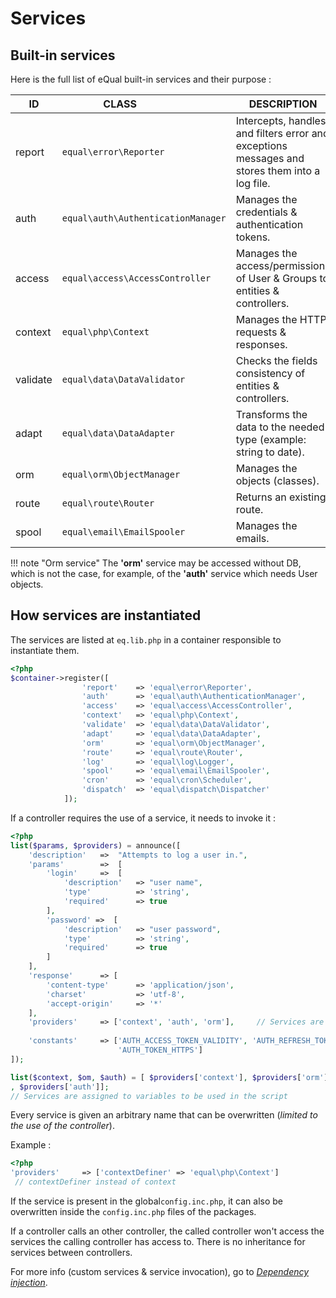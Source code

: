# Services

## Built-in services

Here is the full list of eQual built-in services and their purpose :

|**ID**|**CLASS** &nbsp; &nbsp; &nbsp; &nbsp; &nbsp; &nbsp; &nbsp; &nbsp; &nbsp;|**DESCRIPTION**|
|--|--|--|
|report|`equal\error\Reporter`|Intercepts, handles and filters error and exceptions messages and stores them into a log file. |
|auth|`equal\auth\AuthenticationManager`| Manages the credentials & authentication tokens. |
|access|`equal\access\AccessController`| Manages the access/permissions of User & Groups to entities & controllers. |
|context|`equal\php\Context`| Manages the HTTP requests & responses. |
|validate|`equal\data\DataValidator`| Checks the fields consistency of entities & controllers. |
|adapt|`equal\data\DataAdapter`| Transforms the data to the needed type (example: string to date). |
|orm|`equal\orm\ObjectManager`| Manages the objects (classes). |
|route|`equal\route\Router`| Returns an existing route. |
|spool|`equal\email\EmailSpooler`| Manages the emails. |

!!! note "Orm service"
    The **'orm'** service may be accessed without DB, which is not the case, for example, of the **'auth'** service which needs User objects.

## How services are instantiated

The services are listed at `eq.lib.php` in a container responsible to instantiate them.

```php
<?php
$container->register([
                'report'    => 'equal\error\Reporter',						
                'auth'      => 'equal\auth\AuthenticationManager',
                'access'    => 'equal\access\AccessController',
                'context'   => 'equal\php\Context',
                'validate'  => 'equal\data\DataValidator',
                'adapt'     => 'equal\data\DataAdapter',
                'orm'       => 'equal\orm\ObjectManager',
                'route'     => 'equal\route\Router',
                'log'       => 'equal\log\Logger',
                'spool'     => 'equal\email\EmailSpooler',
                'cron'      => 'equal\cron\Scheduler',
                'dispatch'  => 'equal\dispatch\Dispatcher'
            ]);
```

If a controller requires the use of a service, it needs to invoke it :

```php
<?php
list($params, $providers) = announce([
    'description'	=>	"Attempts to log a user in.",
    'params' 		=>	[
        'login'		=>	[
            'description'   => "user name",
            'type'          => 'string',
            'required'      => true
        ],
        'password' =>  [
            'description'   => "user password",
            'type'          => 'string',
            'required'      => true
        ]
    ],
    'response'      => [
        'content-type'      => 'application/json',
        'charset'           => 'utf-8',
        'accept-origin'     => '*'
    ],    
    'providers'     => ['context', 'auth', 'orm'],     // Services are invoked                                   
    
    'constants'     => ['AUTH_ACCESS_TOKEN_VALIDITY', 'AUTH_REFRESH_TOKEN_VALIDITY',
                        'AUTH_TOKEN_HTTPS']    
]);

list($context, $om, $auth) = [ $providers['context'], $providers['orm']
, $providers['auth']]; 
// Services are assigned to variables to be used in the script
```

Every service is given an arbitrary name that can be overwritten (*limited to the use of the controller*).

Example : 

```php
<?php
'providers'     => ['contextDefiner' => 'equal\php\Context'] 
 // contextDefiner instead of context
```

If the service is present in the global`config.inc.php`, it can also be overwritten inside the `config.inc.php` files of the packages.

If a controller calls an other controller, the called controller won't access the services the calling controller has access to. There is no inheritance for services between controllers.



For more info (custom services & service invocation), go to [*Dependency injection*](dependency-injection.md).







​       


